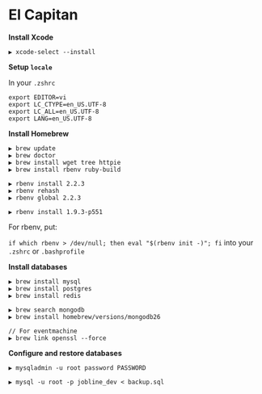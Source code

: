 # El Capitan

**Install Xcode**

```
▶ xcode-select --install
```

**Setup `locale`**

In your `.zshrc`

```
export EDITOR=vi
export LC_CTYPE=en_US.UTF-8
export LC_ALL=en_US.UTF-8
export LANG=en_US.UTF-8
```

**Install Homebrew**

```
▶ brew update
▶ brew doctor
▶ brew install wget tree httpie
▶ brew install rbenv ruby-build

▶ rbenv install 2.2.3
▶ rbenv rehash
▶ rbenv global 2.2.3

▶ rbenv install 1.9.3-p551
```

For rbenv, put:

`if which rbenv > /dev/null; then eval "$(rbenv init -)"; fi` into your `.zshrc` or `.bashprofile`

**Install databases**

```
▶ brew install mysql
▶ brew install postgres
▶ brew install redis

▶ brew search mongodb
▶ brew install homebrew/versions/mongodb26

// For eventmachine
▶ brew link openssl --force
```

**Configure and restore databases**

```
▶ mysqladmin -u root password PASSWORD

▶ mysql -u root -p jobline_dev < backup.sql
```

